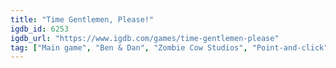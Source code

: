 ```yaml
---
title: "Time Gentlemen, Please!"
igdb_id: 6253
igdb_url: "https://www.igdb.com/games/time-gentlemen-please"
tag: ["Main game", "Ben & Dan", "Zombie Cow Studios", "Point-and-click", "Puzzle", "Adventure", "Indie", "Single player", "Side view", "Comedy"]
---
```

